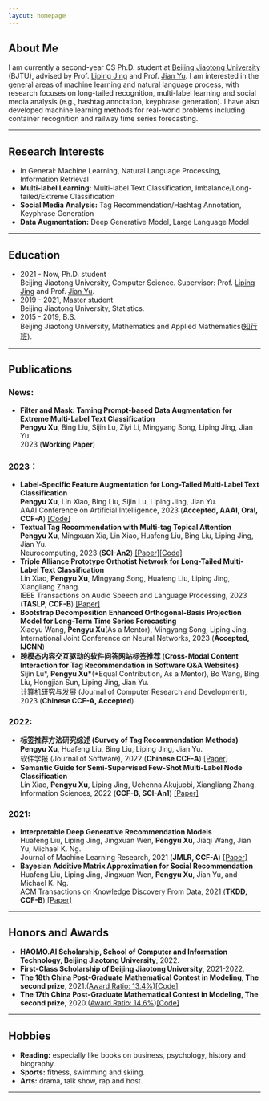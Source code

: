 ```yaml
---
layout: homepage
---
```


## About Me
I am currently a second-year CS Ph.D. student at [Beijing Jiaotong University](https://bjtu.edu.cn/) (BJTU), advised by Prof. [Liping Jing](http://faculty.bjtu.edu.cn/8249/) and Prof. [Jian Yu](http://faculty.bjtu.edu.cn/6463/). I am interested in the general areas of machine learning and natural language process, with research focuses on long-tailed recognition, multi-label learning and social media analysis (e.g., hashtag annotation, keyphrase generation). I have also developed machine learning methods for real-world problems including container recognition and railway time series forecasting.

***

## Research Interests
- In General: Machine Learning, Natural Language Processing, Information Retrieval
- **Multi-label Learning:** Multi-label Text Classification, Imbalance/Long-tailed/Extreme Classification
- **Social Media Analysis:** Tag Recommendation/Hashtag Annotation, Keyphrase Generation
- **Data Augmentation:** Deep Generative Model, Large Language Model

***

## Education
- 2021 - Now, Ph.D. student  
Beijing Jiaotong University, Computer Science. Supervisor: Prof. [Liping Jing](http://faculty.bjtu.edu.cn/8249/) and Prof. [Jian Yu](http://faculty.bjtu.edu.cn/6463/).
- 2019 - 2021, Master student  
Beijing Jiaotong University, Statistics.
- 2015 - 2019, B.S.  
Beijing Jiaotong University, Mathematics and Applied Mathematics([知行班](http://sci.bjtu.edu.cn/cms/item/157.html)).

***

## Publications
### News:
- **Filter and Mask: Taming Prompt-based Data Augmentation for Extreme Multi-Label Text Classification**
  <br>
  **Pengyu Xu**, Bing Liu, Sijin Lu, Ziyi Li, Mingyang Song, Liping Jing, Jian Yu.
  <br>
  2023 (**Working Paper**) 

### 2023：
- **Label-Specific Feature Augmentation for Long-Tailed Multi-Label Text Classification**
  <br>
  **Pengyu Xu**, Lin Xiao, Bing Liu, Sijin Lu, Liping Jing, Jian Yu.
  <br>
  AAAI Conference on Artificial Intelligence, 2023 (**Accepted, AAAI, Oral, CCF-A**) 
  [[Code]](https://github.com/stxupengyu/LSFA)  
- **Textual Tag Recommendation with Multi-tag Topical Attention**
  <br>
  **Pengyu Xu**, Mingxuan Xia, Lin Xiao, Huafeng Liu, Bing Liu, Liping Jing, Jian Yu.
  <br>
  Neurocomputing, 2023 (**SCI-An2**)
  [[Paper]](https://www.sciencedirect.com/science/article/pii/S0925231223002990)[[Code]](https://github.com/stxupengyu/TGTR)  
- **Triple Alliance Prototype Orthotist Network for Long-Tailed Multi-Label Text Classification**
  <br>
  Lin Xiao, **Pengyu Xu**, Mingyang Song, Huafeng Liu, Liping Jing, Xiangliang Zhang.
  <br>
  IEEE Transactions on Audio Speech and Language Processing, 2023 (**TASLP, CCF-B**) 
  [[Paper]](https://ieeexplore.ieee.org/document/10098206)    
- **Bootstrap Decomposition Enhanced Orthogonal-Basis Projection Model for Long-Term Time Series Forecasting**
  <br>
  Xiaoyu Wang, **Pengyu Xu**(As a Mentor), Mingyang Song, Liping Jing.
  <br>
  International Joint Conference on Neural Networks, 2023 (**Accepted, IJCNN**) 
- **跨模态内容交互驱动的软件问答网站标签推荐 (Cross-Modal Content Interaction for Tag Recommendation in Software Q&A Websites)**
  <br>
  Sijin Lu\*, **Pengyu Xu\***(\*Equal Contribution, As a Mentor), Bo Wang, Bing Liu, Hongjian Sun, Liping Jing, Jian Yu.
  <br>
计算机研究与发展 (Journal of Computer Research and Development), 2023 (**Chinese CCF-A, Accepted**)


### 2022:
- **标签推荐方法研究综述 (Survey of Tag Recommendation Methods)**
  <br>
  **Pengyu Xu**, Huafeng Liu, Bing Liu, Liping Jing, Jian Yu.
  <br>
  软件学报 (Journal of Software), 2022 (**Chinese CCF-A**)
  [[Paper]](http://www.jos.org.cn/jos/article/abstract/6481)    
- **Semantic Guide for Semi-Supervised Few-Shot Multi-Label Node Classification**
  <br>
  Lin Xiao, **Pengyu Xu**, Liping Jing, Uchenna Akujuobi, Xiangliang Zhang.
  <br>
  Information Sciences, 2022 (**CCF-B, SCI-An1**)
  [[Paper]](https://www.sciencedirect.com/science/article/abs/pii/S0020025522000111)   

### 2021:
- **Interpretable Deep Generative Recommendation Models**
  <br>
  Huafeng Liu, Liping Jing, Jingxuan Wen, **Pengyu Xu**, Jiaqi Wang, Jian Yu, Michael K. Ng.
  <br>
  Journal of Machine Learning Research, 2021 (**JMLR, CCF-A**)
  [[Paper]](https://www.jmlr.org/papers/volume22/20-1098/20-1098.pdf) 
- **Bayesian Additive Matrix Approximation for Social Recommendation**
  <br>
  Huafeng Liu, Liping Jing, Jingxuan Wen, **Pengyu Xu**, Jian Yu, and Michael K. Ng.
  <br>
  ACM Transactions on Knowledge Discovery From Data, 2021 (**TKDD, CCF-B**)
  [[Paper]](https://dl.acm.org/doi/10.1145/3451391)  

***

## Honors and Awards
- **HAOMO.AI Scholarship, School of Computer and Information Technology, Beijing Jiaotong University**, 2022.
- **First-Class Scholarship of Beijing Jiaotong University**, 2021-2022.
- **The 18th China Post-Graduate Mathematical Contest in Modeling, The second prize**, 2021.([Award Ratio: 13.4%](https://cpipc.acge.org.cn//cw/detail/4/2c90800c7da2aae7017da35af2db0028))[[Code]](https://github.com/stxupengyu/Air-Quality-Prediction) 
- **The 17th China Post-Graduate Mathematical Contest in Modeling, The second prize**, 2020.([Award Ratio: 14.6%](https://cpipc.acge.org.cn//cw/detail/4/2c9088a57597479f0175f7ca3ba413de))[[Code]](https://github.com/stxupengyu/P300-BCI-Data-Analysis) 

***

## Hobbies
- **Reading:** especially like books on business, psychology, history and biography.  
- **Sports:** fitness, swimming and skiing.  
- **Arts:** drama, talk show, rap and host. 

***

<script type="text/javascript">document.write(unescape("%3Cspan id='cnzz_stat_icon_1279691496'%3E%3C/span%3E%3Cscript src='https://s9.cnzz.com/z_stat.php%3Fid%3D1279691496%26show%3Dpic' type='text/javascript'%3E%3C/script%3E"));</script>


